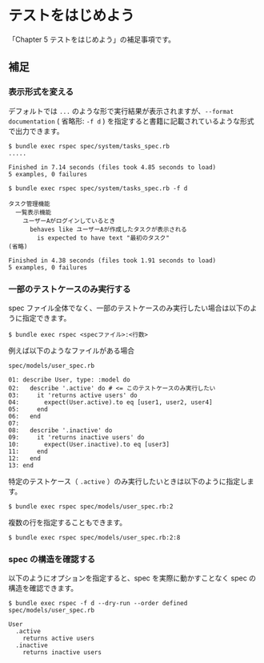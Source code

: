 # テストをはじめよう

「Chapter 5 テストをはじめよう」の補足事項です。

## 補足

### 表示形式を変える

デフォルトでは `...` のような形で実行結果が表示されますが、`--format documentation` ( 省略形: `-f d` ) を指定すると書籍に記載されているような形式で出力できます。

```
$ bundle exec rspec spec/system/tasks_spec.rb
.....

Finished in 7.14 seconds (files took 4.85 seconds to load)
5 examples, 0 failures
```

```
$ bundle exec rspec spec/system/tasks_spec.rb -f d

タスク管理機能
  一覧表示機能
    ユーザーAがログインしているとき
      behaves like ユーザーAが作成したタスクが表示される
        is expected to have text "最初のタスク"
(省略)

Finished in 4.38 seconds (files took 1.91 seconds to load)
5 examples, 0 failures
```

### 一部のテストケースのみ実行する

spec ファイル全体でなく、一部のテストケースのみ実行したい場合は以下のように指定できます。

```shell
$ bundle exec rspec <specファイル>:<行数>
```

例えば以下のようなファイルがある場合

`spec/models/user_spec.rb`
```
01: describe User, type: :model do
02:   describe '.active' do # <= このテストケースのみ実行したい
03:     it 'returns active users' do
04:       expect(User.active).to eq [user1, user2, user4]
05:     end
06:   end
07:
08:   describe '.inactive' do
09:     it 'returns inactive users' do
10:       expect(User.inactive).to eq [user3]
11:     end
12:   end
13: end
```

特定のテストケース（ `.active` ）のみ実行したいときは以下のように指定します。

```shell
$ bundle exec rspec spec/models/user_spec.rb:2
```

複数の行を指定することもできます。

```shell
$ bundle exec rspec spec/models/user_spec.rb:2:8
```

### spec の構造を確認する

以下のようにオプションを指定すると、spec を実際に動かすことなく spec の構造を確認できます。

```shell
$ bundle exec rspec -f d --dry-run --order defined spec/models/user_spec.rb

User
  .active
    returns active users
  .inactive
    returns inactive users
```

